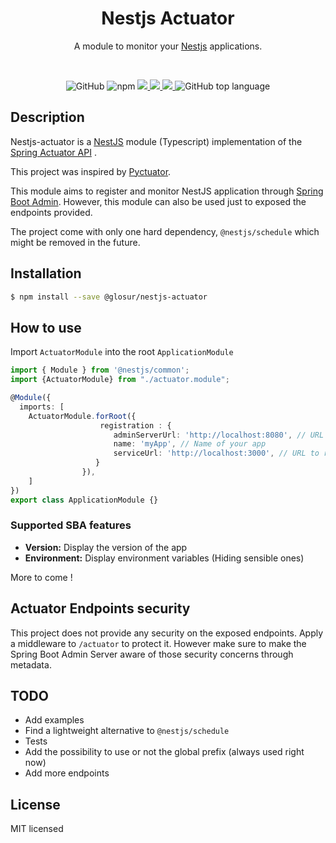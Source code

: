 
<h1 align="center">Nestjs Actuator</h1>

<p align="center">A module to monitor your <a href="https://github.com/nestjs/nest">Nestjs</a> applications.</p>
<br/>
<p align="center">
    <img alt="GitHub" src="https://img.shields.io/github/license/glosur/nestjs-actuator">
    <img alt="npm" src="https://img.shields.io/npm/v/@glosur/nestjs-actuator">
    <a href="https://cloud.drone.io/Glosur/nestjs-actuator">
        <img src="https://cloud.drone.io/api/badges/Glosur/nestjs-actuator/status.svg" />
    </a>
    <a href="https://codeclimate.com/github/Glosur/nestjs-actuator/maintainability">
        <img src="https://api.codeclimate.com/v1/badges/b4a9985f26bfb6b4250d/maintainability" />
    </a>
    <a href="https://codecov.io/gh/Glosur/nestjs-actuator">
      <img src="https://codecov.io/gh/Glosur/nestjs-actuator/branch/master/graph/badge.svg" />
    </a>
    <img alt="GitHub top language" src="https://img.shields.io/github/languages/top/glosur/nestjs-actuator">
</p>

## Description

Nestjs-actuator is a [NestJS](https://nestjs.com/) module (Typescript) implementation of the [Spring Actuator API](https://docs.spring.io/spring-boot/docs/current/actuator-api/html/#info) .
 
This project was inspired by [Pyctuator](https://github.com/SolarEdgeTech/pyctuator).
 
This module aims to register and monitor NestJS application through [Spring Boot Admin](https://github.com/codecentric/spring-boot-admin).
However, this module can also be used just to exposed the endpoints provided.

The project come with only one hard dependency, `@nestjs/schedule` which might be removed in the future.

## Installation

```bash
$ npm install --save @glosur/nestjs-actuator
```

## How to use

Import `ActuatorModule` into the root `ApplicationModule`

```typescript
import { Module } from '@nestjs/common';
import {ActuatorModule} from "./actuator.module";

@Module({
  imports: [
    ActuatorModule.forRoot({
                    registration : {
                       adminServerUrl: 'http://localhost:8080', // URL of the spring boot admin server
                       name: 'myApp', // Name of your app
                       serviceUrl: 'http://localhost:3000', // URL to register with to Spring Boot Admin. This is what Spring Boot Admin will try to call to fetch informations.
                   }
                }),
    ]
})
export class ApplicationModule {}
```

### Supported SBA features
* **Version:** Display the version of the app
* **Environment:** Display environment variables (Hiding sensible ones)

More to come !

## Actuator Endpoints security

This project does not provide any security on the exposed endpoints. Apply a middleware to `/actuator` to protect it. 
However make sure to make the Spring Boot Admin Server aware of those security concerns through metadata.


## TODO

- Add examples
- Find a lightweight alternative to `@nestjs/schedule`
- Tests
- Add the possibility to use or not the global prefix (always used right now)
- Add more endpoints

## License

MIT licensed